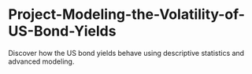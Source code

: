 # Project-Modeling-the-Volatility-of-US-Bond-Yields
Discover how the US bond yields behave using descriptive statistics and advanced modeling.

